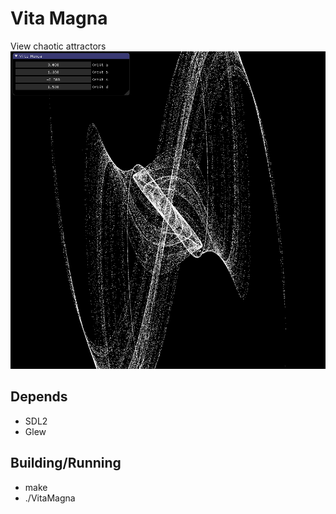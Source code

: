 # Vita Magna
View chaotic attractors
![alt_text](https://github.com/Dolphindalt/VitaMagna/blob/master/dream.png)
## Depends
* SDL2
* Glew
## Building/Running
* make
* ./VitaMagna